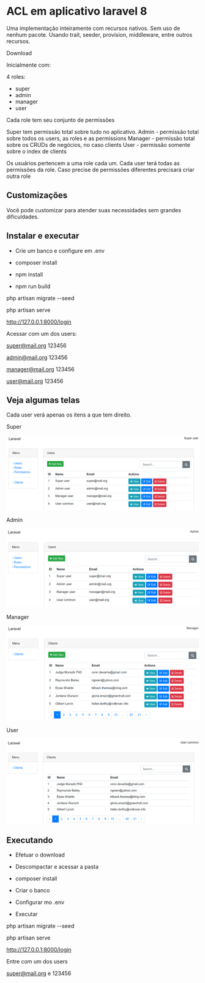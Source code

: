 # ACL em aplicativo laravel 8

Uma implementação inteiramente com recursos nativos. Sem uso de nenhum pacote.
Usando trait, seeder, provision, middleware, entre outros recursos.

Download

Inicialmente com:

4 roles: 
- super
- admin
- manager
- user

Cada role tem seu conjunto de permissões

Super tem permissão total sobre tudo no aplicativo.
Admin - permissão total sobre todos os users, as roles e as permissions
Manager - permissão total sobre os CRUDs de negócios, no caso clients
User - permissão somente sobre o index de clients

Os usuários pertencem a uma role cada um. Cada user terá todas as permissões da role. Caso precise de permissões diferentes precisará criar outra role

## Customizações

Você pode customizar para atender suas necessidades sem grandes dificuldades.

## Instalar e executar

- Crie um banco e configure em .env

- composer install

- npm install

- npm run build

php artisan migrate --seed

php artisan serve

http://127.0.0.1:8000/login

Acessar com um dos users:

super@mail.org
123456

admin@mail.org
123456

manager@mail.org
123456

user@mail.org
123456

## Veja algumas telas

Cada user verá apenas os itens a que tem direito.

Super

![](images/super.png)

Admin

![](images/admin.png)

Manager

![](images/manager.png)

User

![](images/user.png) 

## Executando

- Efetuar o download

- Descompactar e acessar a pasta

- composer install

- Criar o banco

- Configurar mo .env

- Executar

php artisan migrate --seed

php artisan serve

http://127.0.0.1:8000/login

Entre com um dos users

super@mail.org e 123456

